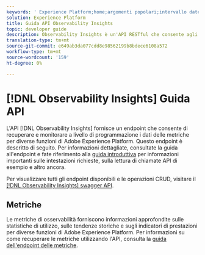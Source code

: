 ```yaml
---
keywords: ' Experience Platform;home;argomenti popolari;intervallo date'
solution: Experience Platform
title: Guida API Observability Insights
topic: developer guide
description: Observability Insights è un'API RESTful che consente agli sviluppatori di esporre le metriche di osservabilità chiave in Adobe Experience Platform. Queste metriche forniscono informazioni approfondite sulle statistiche di utilizzo della piattaforma, sui controlli dello stato per i servizi della piattaforma, sulle tendenze storiche e sugli indicatori di prestazioni per diverse funzionalità della piattaforma.
translation-type: tm+mt
source-git-commit: e649ab3da077cdd8e98562199b8bdece6108a572
workflow-type: tm+mt
source-wordcount: '159'
ht-degree: 0%

---
```



# [!DNL Observability Insights] Guida API

L&#39;API [!DNL Observability Insights] fornisce un endpoint che consente di recuperare e monitorare a livello di programmazione i dati delle metriche per diverse funzioni di Adobe Experience Platform. Questo endpoint è descritto di seguito. Per informazioni dettagliate, consultate la guida all&#39;endpoint e fate riferimento alla [guida introduttiva](./getting-started.md) per informazioni importanti sulle intestazioni richieste, sulla lettura di chiamate API di esempio e altro ancora.

Per visualizzare tutti gli endpoint disponibili e le operazioni CRUD, visitare il [[!DNL Observability Insights] swagger API](https://www.adobe.io/apis/experienceplatform/home/api-reference.html#!acpdr/swagger-specs/observability-insights.yaml).

## Metriche

Le metriche di osservabilità forniscono informazioni approfondite sulle statistiche di utilizzo, sulle tendenze storiche e sugli indicatori di prestazioni per diverse funzioni di Adobe Experience Platform. Per informazioni su come recuperare le metriche utilizzando l&#39;API, consulta la [guida dell&#39;endpoint delle metriche](./metrics.md).